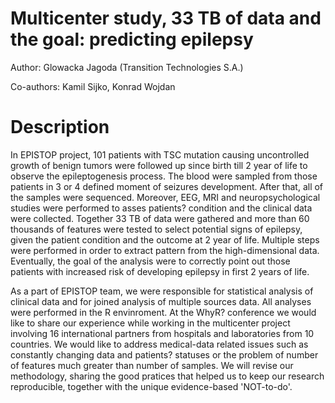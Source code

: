 # Multicenter study, 33 TB of data and the goal: predicting epilepsy

Author: Glowacka Jagoda (Transition Technologies S.A.)

Co-authors: Kamil Sijko, Konrad Wojdan

# Description

In EPISTOP project, 101 patients with TSC mutation causing uncontrolled growth of benign tumors were followed up since birth till 2 year of life to observe the epileptogenesis process. The blood were sampled from those patients in 3 or 4 defined moment of seizures development. After that, all of the samples were sequenced. Moreover, EEG, MRI and neuropsychological studies were performed to asses patients? condition and the clinical data were collected. Together 33 TB of data were gathered and more than 60 thousands of features were tested to select potential signs of epilepsy, given the patient condition and the outcome at 2 year of life. Multiple steps were performed in order to extract pattern from the high-dimensional data. Eventually, the goal of the analysis were to correctly point out those patients with increased risk of developing epilepsy in first 2 years of life.  

As a part of EPISTOP team, we were responsible for statistical analysis of clinical data and for joined analysis of multiple sources data. All analyses were performed in the R envinroment. At the WhyR? conference we would like to share our experience while working in the multicenter project involving 16 international partners from hospitals and laboratories from 10 countries. We would like to address medical-data related issues such as constantly changing data and patients? statuses or  the problem of number of features much greater than number of samples.  We will revise our methodology, sharing the good pratices that helped us to keep our research reproducible, together with the unique evidence-based 'NOT-to-do'. 

